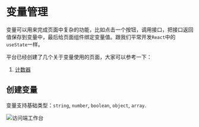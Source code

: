 # 变量管理

变量可以用来完成页面中复杂的功能，比如点击一个按钮，调用接口，把接口返回值保存到变量中，最后给页面组件绑定变量值。跟我们平常开发`React`中的`useState`一样。

平台已经创建了几个关于变量使用的页面，大家可以参考一下：

1. [计数器](https://www.marsview.com.cn/editor/147/edit)

## 创建变量

变量支持基础类型：`string`, `number`, `boolean`, `object`, `array`.

![访问端工作台](/page/click_variable.png)
